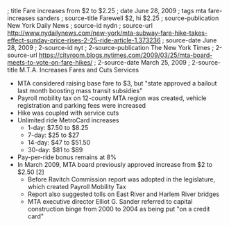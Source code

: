 ; title Fare increases from $2 to $2.25
; date June 28, 2009
; tags mta fare-increases sanders
; source-title Farewell $2, hi $2.25
; source-publication New York Daily News
; source-id nydn
; source-url http://www.nydailynews.com/new-york/mta-subway-fare-hike-takes-effect-sunday-price-rises-2-25-ride-article-1.373236
; source-date June 28, 2009
; 2-source-id nyt
; 2-source-publication The New York Times
; 2-source-url https://cityroom.blogs.nytimes.com/2009/03/25/mta-board-meets-to-vote-on-fare-hikes/
; 2-source-date March 25, 2009
; 2-source-title M.T.A. Increases Fares and Cuts Services

- MTA considered raising base fare to $3, but "state approved a bailout last month boosting mass transit subsidies"
- Payroll mobility tax on 12-county MTA region was created, vehicle registration and parking fees were increased
- Hike was coupled with service cuts
- Unlimited ride MetroCard increases
  - 1-day: $7.50 to $8.25
  - 7-day: $25 to $27
  - 14-day: $47 to $51.50
  - 30-day: $81 to $89
- Pay-per-ride bonus remains at 8%
- In March 2009, MTA board previously approved increase from $2 to $2.50 [2]
  - Before Ravitch Commission report was adopted in the legislature, which created Payroll Mobility Tax
  - Report also suggested tolls on East River and Harlem River bridges
  - MTA executive director Elliot G. Sander referred to capital construction binge from 2000 to 2004 as being put "on a credit card"
